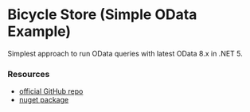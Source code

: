 # Bicycle Store (Simple OData Example)
Simplest approach to run OData queries with latest OData 8.x  in .NET 5.

### Resources
* [official GitHub repo](https://github.com/OData/aspnetcoreodata)
* [nuget package](https://www.nuget.org/packages/Microsoft.AspNetCore.OData)